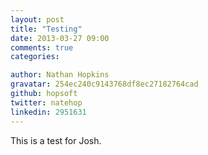 ```yaml
---
layout: post
title: "Testing"
date: 2013-03-27 09:00
comments: true
categories: 

author: Nathan Hopkins
gravatar: 254ec240c9143768df8ec27182764cad
github: hopsoft
twitter: natehop
linkedin: 2951631
---
```

This is a test for Josh.

